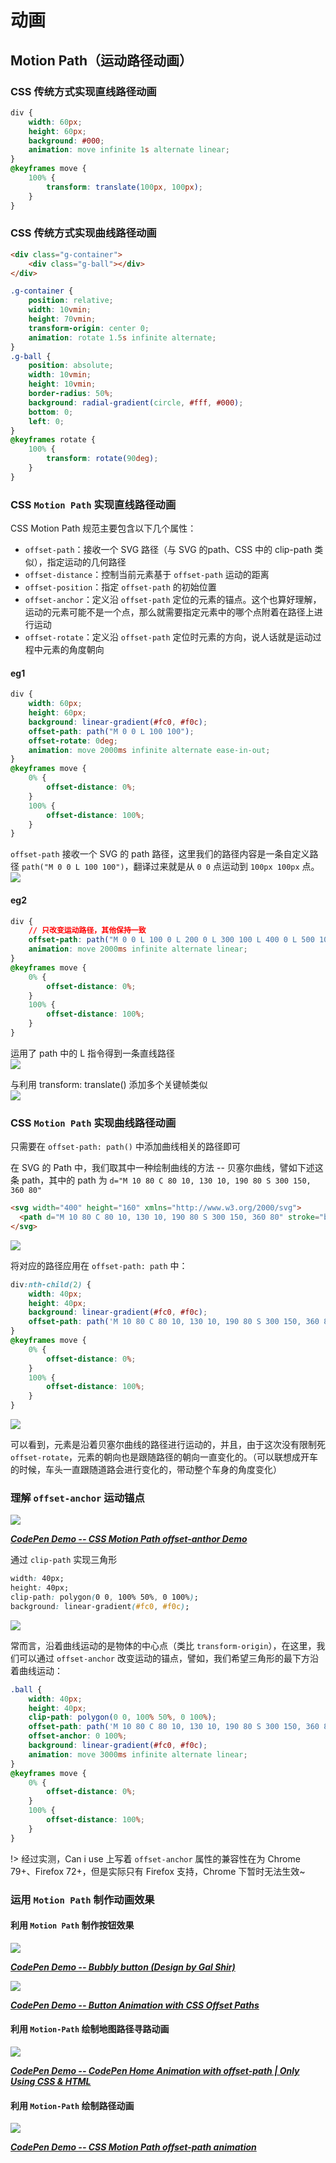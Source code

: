# 动画

## Motion Path（运动路径动画）

### CSS 传统方式实现直线路径动画
```css
div {
    width: 60px;
    height: 60px;
    background: #000;
    animation: move infinite 1s alternate linear;
}
@keyframes move {
    100% {
        transform: translate(100px, 100px);
    }
}
```

### CSS 传统方式实现曲线路径动画
```html
<div class="g-container">
    <div class="g-ball"></div>
</div>
```
```css
.g-container {
    position: relative;
    width: 10vmin;
    height: 70vmin;
    transform-origin: center 0;
    animation: rotate 1.5s infinite alternate;
}
.g-ball {
    position: absolute;
    width: 10vmin;
    height: 10vmin;
    border-radius: 50%;
    background: radial-gradient(circle, #fff, #000);
    bottom: 0;
    left: 0;
}
@keyframes rotate {
    100% {
        transform: rotate(90deg);
    }
}
```

### CSS `Motion Path` 实现直线路径动画

CSS Motion Path 规范主要包含以下几个属性：
+ `offset-path`：接收一个 SVG 路径（与 SVG 的path、CSS 中的 clip-path 类似），指定运动的几何路径
+ `offset-distance`：控制当前元素基于 `offset-path` 运动的距离
+ `offset-position`：指定 `offset-path` 的初始位置
+ `offset-anchor`：定义沿 `offset-path` 定位的元素的锚点。这个也算好理解，运动的元素可能不是一个点，那么就需要指定元素中的哪个点附着在路径上进行运动
+ `offset-rotate`：定义沿 `offset-path` 定位时元素的方向，说人话就是运动过程中元素的角度朝向

#### eg1
```css
div {
    width: 60px;
    height: 60px;
    background: linear-gradient(#fc0, #f0c);
    offset-path: path("M 0 0 L 100 100");
    offset-rotate: 0deg;
    animation: move 2000ms infinite alternate ease-in-out;
}
@keyframes move {
    0% {
        offset-distance: 0%;
    }
    100% {
        offset-distance: 100%;
    }
}
```

`offset-path` 接收一个 SVG 的 path 路径，这里我们的路径内容是一条自定义路径 `path("M 0 0 L 100 100")`，翻译过来就是从 `0 0` 点运动到 `100px 100px` 点。
![](./assets/animation/animation__MotionPath__01.gif)

#### eg2
```css
div {
    // 只改变运动路径，其他保持一致
    offset-path: path("M 0 0 L 100 0 L 200 0 L 300 100 L 400 0 L 500 100 L 600 0 L 700 100 L 800 0");
    animation: move 2000ms infinite alternate linear;
}
@keyframes move {
    0% {
        offset-distance: 0%;
    }
    100% {
        offset-distance: 100%;
    }
}
```
运用了 path 中的 L 指令得到一条直线路径   
![](./assets/animation/animation__MotionPath__02.jpg)

与利用 transform: translate() 添加多个关键帧类似    
![](./assets/animation/animation__MotionPath__03.gif)


### CSS `Motion Path` 实现曲线路径动画

只需要在 `offset-path: path()` 中添加曲线相关的路径即可

在 SVG 的 Path 中，我们取其中一种绘制曲线的方法 -- 贝塞尔曲线，譬如下述这条 path，其中的 path 为 `d="M 10 80 C 80 10, 130 10, 190 80 S 300 150, 360 80"`
```html
<svg width="400" height="160" xmlns="http://www.w3.org/2000/svg">
  <path d="M 10 80 C 80 10, 130 10, 190 80 S 300 150, 360 80" stroke="black" fill="transparent"/>
</svg>  
```
![](./assets/animation/animation__MotionPath__04.png)


将对应的路径应用在 `offset-path: path` 中：
```css
div:nth-child(2) {
    width: 40px;
    height: 40px;
    background: linear-gradient(#fc0, #f0c);
    offset-path: path('M 10 80 C 80 10, 130 10, 190 80 S 300 150, 360 80');
}
@keyframes move {
    0% {
        offset-distance: 0%;
    }
    100% {
        offset-distance: 100%;
    }
}
```
![](./assets/animation/animation__MotionPath__05.gif)

可以看到，元素是沿着贝塞尔曲线的路径进行运动的，并且，由于这次没有限制死 `offset-rotate`，元素的朝向也是跟随路径的朝向一直变化的。（可以联想成开车的时候，车头一直跟随道路会进行变化的，带动整个车身的角度变化）


### 理解 `offset-anchor` 运动锚点

![](./assets/animation/animation__MotionPath__06.gif)

***[CodePen Demo -- CSS Motion Path offset-anthor Demo](https://codepen.io/Chokcoco/pen/poRGZeE)***

通过 `clip-path` 实现三角形
```css
width: 40px;
height: 40px;
clip-path: polygon(0 0, 100% 50%, 0 100%);
background: linear-gradient(#fc0, #f0c);
```
![](./assets/animation/animation__MotionPath__07.png)


常而言，沿着曲线运动的是物体的中心点（类比 `transform-origin`），在这里，我们可以通过 `offset-anchor` 改变运动的锚点，譬如，我们希望三角形的最下方沿着曲线运动：
```css
.ball {
    width: 40px;
    height: 40px;
    clip-path: polygon(0 0, 100% 50%, 0 100%);
    offset-path: path('M 10 80 C 80 10, 130 10, 190 80 S 300 150, 360 80');
    offset-anchor: 0 100%;
    background: linear-gradient(#fc0, #f0c);
    animation: move 3000ms infinite alternate linear;
}
@keyframes move {
    0% {
        offset-distance: 0%;
    }
    100% {
        offset-distance: 100%;
    }
}
```
!> 经过实测，Can i use 上写着 `offset-anchor` 属性的兼容性在为 Chrome 79+、Firefox 72+，但是实际只有 Firefox 支持，Chrome 下暂时无法生效~


### 运用 `Motion Path` 制作动画效果

#### 利用 `Motion Path` 制作按钮效果
![](./assets/animation/animation__MotionPath__08.gif)

***[CodePen Demo -- Bubbly button (Design by Gal Shir)](https://codepen.io/Chokcoco/pen/bGGMLdd)***

![](./assets/animation/animation__MotionPath__09.gif)

***[CodePen Demo -- Button Animation with CSS Offset Paths](https://codepen.io/Chokcoco/pen/xxgMPzJ)***


#### 利用 `Motion-Path` 绘制地图路径寻路动画
![](./assets/animation/animation__MotionPath__10.gif)

***[CodePen Demo -- CodePen Home Animation with offset-path | Only Using CSS & HTML](https://codepen.io/ahmadbassamemran/pen/bXByBv)***


#### 利用 `Motion-Path` 绘制路径动画
![](./assets/animation/animation__MotionPath__11.gif)

***[CodePen Demo -- CSS Motion Path offset-path animation](https://codepen.io/Chokcoco/pen/dyNaZea)***